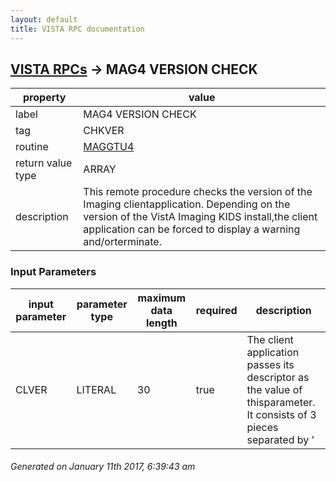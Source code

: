 ```yaml
---
layout: default
title: VISTA RPC documentation
---
```




## [VISTA RPCs](TableOfContent.md) &#8594; MAG4 VERSION CHECK 

 property | value 
--- | --- 
 label | MAG4 VERSION CHECK
 tag | CHKVER
 routine | [MAGGTU4](http://code.osehra.org/dox/Routine_MAGGTU4_source.html)
 return value type | ARRAY
 description | This remote procedure checks the version of the Imaging clientapplication. Depending on the version of the VistA Imaging KIDS install,the client application can be forced to display a warning and/orterminate.

### Input Parameters

| input parameter | parameter type | maximum data length | required | description | 
| --- | --- | --- | --- | --- | 
| CLVER | LITERAL | 30 | true | The client application passes its descriptor as the value of thisparameter. It consists of 3 pieces separated by '|':   |01: Version (Major.Minor.Patch.Build)  |02: empty or \RIV\ for remote image view clients  |03: Client name (\CAPTURE\, \CLUTILS\, \DISPLAY\,        \TELEREADER\, or \VISTARAD\) For example, the Clinical Display client Version 3.0 Patch 8 Build (testversion) 21 will pass \3.0.8.21||DISPLAY\ as the value of this parameter.If the same client is used for remote image view, the parameter will havethe \3.0.8.21|RIV|DISPLAY\ value. | 




 ###### Generated on January 11th 2017, 6:39:43 am